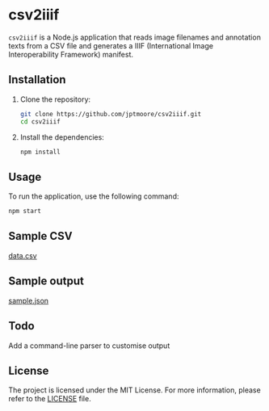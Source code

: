# csv2iiif

`csv2iiif` is a Node.js application that reads image filenames and annotation texts from a CSV file and generates a IIIF (International Image Interoperability Framework) manifest.


## Installation

1. Clone the repository:
    ```sh
    git clone https://github.com/jptmoore/csv2iiif.git
    cd csv2iiif
    ```

2. Install the dependencies:
    ```sh
    npm install
    ```

## Usage

To run the application, use the following command:
```sh
npm start
```

## Sample CSV

[data.csv](https://github.com/jptmoore/csv2iiif/blob/main/examples/data.csv)

## Sample output

[sample.json](https://gist.githubusercontent.com/jptmoore/6b357f2c0a7b58d480126463a50f1d7e/raw/48abb5cd16c280d053d81687d8f77345d1c9ba1a/sample.json)

## Todo

Add a command-line parser to customise output

## License

The project is licensed under the MIT License. For more information, please refer to the [LICENSE](https://github.com/yourusername/csv2iiif/blob/main/LICENSE) file.